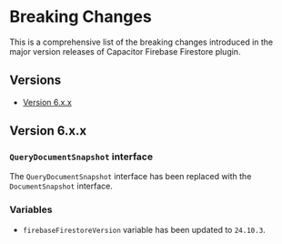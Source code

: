 # Breaking Changes

This is a comprehensive list of the breaking changes introduced in the major version releases of Capacitor Firebase Firestore plugin.

## Versions

- [Version 6.x.x](#version-6xx)

## Version 6.x.x

### `QueryDocumentSnapshot` interface

The `QueryDocumentSnapshot` interface has been replaced with the `DocumentSnapshot` interface.

### Variables

- `firebaseFirestoreVersion` variable has been updated to `24.10.3`.
